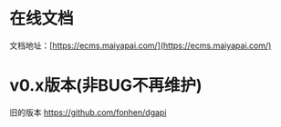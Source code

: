 # 在线文档

文档地址：[https://ecms.maiyapai.com/](https://ecms.maiyapai.com/)

# v0.x版本(非BUG不再维护)

旧的版本 https://github.com/fonhen/dgapi
